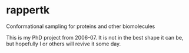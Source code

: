 rappertk
========

Conformational sampling for proteins and other biomolecules

This is my PhD project from 2006-07. It is not in the best shape it can be, but hopefully I or others will revive it some day.
